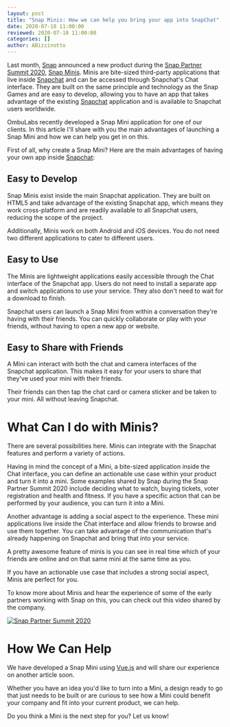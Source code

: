 ```yaml
---
layout: post
title: "Snap Minis: How we can help you bring your app into SnapChat"
date: 2020-07-10 11:00:00
reviewed: 2020-07-10 11:00:00
categories: []
author: ABizzinotto
---
```


Last month, [Snap](https://www.snap.com) announced a new product during the [Snap Partner Summit 2020](https://www.youtube.com/watch?v=BfvubHha69k), [Snap Minis](https://minis.snapchat.com/). Minis are bite-sized third-party applications that live inside [Snapchat](https://www.snapchat.com/) and can be accessed through Snapchat's Chat interface. They are built on the same principle and technology as the Snap Games and are easy to develop, allowing you to have an app that takes advantage of the existing [Snapchat](https://www.snapchat.com/) application and is available to Snapchat users worldwide.

OmbuLabs recently developed a Snap Mini application for one of our clients. In this article I'll share with you the main advantages of launching a Snap Mini and how we can help you get in on this.

<!--more-->

First of all, why create a Snap Mini? Here are the main advantages of having your own app inside [Snapchat](https://www.snapchat.com/):

## Easy to Develop
Snap Minis exist inside the main Snapchat application. They are built on HTML5 and take advantage of the existing Snapchat app, which means they work cross-platform and are readily available to all Snapchat users, reducing the scope of the project.

Additionally, Minis work on both Android and iOS devices. You do not need two different applications to cater to different users.

## Easy to Use
The Minis are lightweight applications easily accessible through the Chat interface of the Snapchat app. Users do not need to install a separate app and switch applications to use your service. They also don't need to wait for a download to finish.

Snapchat users can launch a Snap Mini from within a conversation they're having with their friends. You can quickly collaborate or play with your friends, without having to open a new app or website.

## Easy to Share with Friends
A Mini can interact with both the chat and camera interfaces of the Snapchat application. This makes it easy for your users to share that they've used your mini with their friends.

Their friends can then tap the chat card or camera sticker and be taken to your mini. All without leaving Snapchat.

# What Can I do with Minis?

There are several possibilities here. Minis can integrate with the Snapchat features and perform a variety of actions.

Having in mind the concept of a Mini, a bite-sized application inside the Chat interface, you can define an actionable use case within your product and turn it into a mini. Some examples shared by Snap during the Snap Partner Summit 2020 include deciding what to watch, buying tickets, voter registration and health and fitness. If you have a specific action that can be performed by your audience, you can turn it into a Mini.

Another advantage is adding a social aspect to the experience. These mini applications live inside the Chat interface and allow friends to browse and use them together. You can take advantage of the communication that's already happening on Snapchat and bring that into your service.

A pretty awesome feature of minis is you can see in real time which of your friends are online and on that same mini at the same time as you.

If you have an actionable use case that includes a strong social aspect, Minis are perfect for you.

To know more about Minis and hear the experience of some of the early partners working with Snap on this, you can check out this video shared by the company.

[![Snap Partner Summit 2020](http://img.youtube.com/vi/ZoKlrgyKH0Y/0.jpg)](https://www.youtube.com/watch?v=ZoKlrgyKH0Y "Snap Partner Summit 2020")

# How We Can Help

We have developed a Snap Mini using [Vue.js](https://vuejs.org) and will share our experience on another article soon.

Whether you have an idea you'd like to turn into a Mini, a design ready to go that just needs to be built or are curious to see how a Mini could benefit your company and fit into your current product, we can help.

Do you think a Mini is the next step for you? Let us know!
